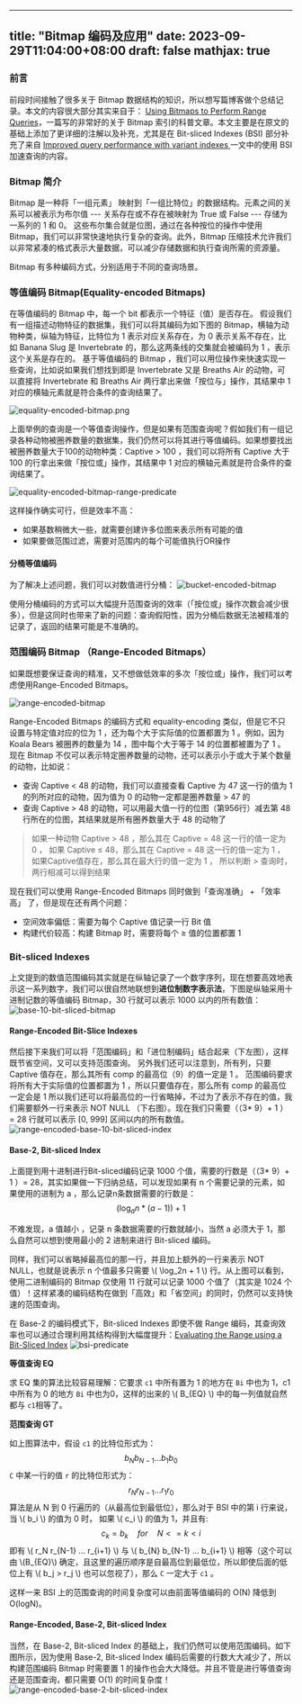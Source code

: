 
---
title: "Bitmap 编码及应用"
date: 2023-09-29T11:04:00+08:00
draft: false
mathjax: true
---

### 前言
前段时间接触了很多关于 Bitmap 数据结构的知识，所以想写篇博客做个总结记录。本文的内容很大部分其实来自于：
[Using Bitmaps to Perform Range Queries](https://www.featurebase.com/blog/range-encoded-bitmaps)，一篇写的非常好的关于 Bitmap 索引的科普文章。本文主要是在原文的基础上添加了更详细的注解以及补充，尤其是在 Bit-sliced Indexes (BSI)
部分补充了来自 [Improved query performance with variant indexes
](https://dl.acm.org/doi/10.1145/253262.253268#:~:text=Management%20of%20data-,The%20read%2Dmostly%20environment%20of%20data%20warehousing%20makes%20it%20possible,where%20concurrent%20updates%20are%20present.) 一文中的使用 BSI 加速查询的内容。

### Bitmap 简介
Bitmap 是一种将「一组元素」 映射到「一组比特位」的数据结构。元素之间的关系可以被表示为布尔值 --- 关系存在或不存在被映射为 True 或 False --- 存储为一系列的 1 和 0。
这些布尔集合就是位图，通过在各种按位的操作中使用 Bitmap，我们可以非常快速地执行复杂的查询。此外，Bitmap 压缩技术允许我们以非常紧凑的格式表示大量数据，可以减少存储数据和执行查询所需的资源量。

Bitmap 有多种编码方式，分别适用于不同的查询场景。

### 等值编码 Bitmap(Equality-encoded Bitmaps)
在等值编码的 Bitmap 中，每一个 bit 都表示一个特征（值）是否存在。
假设我们有一组描述动物特征的数据集，我们可以将其编码为如下图的 Bitmap，横轴为动物种类，纵轴为特征，比特位为 1 表示对应关系存在，为 0 表示关系不存在，比如 Banana Slug 是 Invertebrate 的，那么这两条线的交集就会被编码为 1 ，表示这个关系是存在的。
基于等值编码的 Bitmap ，我们可以用位操作来快速实现一些查询，比如说如果我们想找到即是 Invertebrate 又是 Breaths Air 的动物，可以直接将 Invertebrate 和 Breaths Air 两行拿出来做「按位与」操作，其结果中 1 对应的横轴元素就是符合条件的查询结果了。 

![equality-encoded-bitmap.png](/img/bitmap-encoding/equality-encoded-bitmap.png)

上面举例的查询是一个等值查询操作，但是如果有范围查询呢？假如我们有一组记录各种动物被圈养数量的数据集，我们仍然可以将其进行等值编码。如果想要找出被圈养数量大于100的动物种类：Captive > 100 ，我们可以将所有 Captive 大于 100 的行拿出来做「按位或」操作，其结果中 1 对应的横轴元素就是符合条件的查询结果了。

![equality-encoded-bitmap-range-predicate](/img/bitmap-encoding/equality-encoded-bitmap-range-predicate.png "400px") 

这样操作确实可行，但是效率不高：
- 如果基数稍微大一些，就需要创建许多位图来表示所有可能的值
- 如果要做范围过滤，需要对范围内的每个可能值执行OR操作

#### 分桶等值编码
为了解决上述问题，我们可以对数值进行分桶：
![bucket-encoded-bitmap](/img/bitmap-encoding/bucket-encoded-bitmap.png  "400px") 

使用分桶编码的方式可以大幅提升范围查询的效率（「按位或」操作次数会减少很多），但是这同时也带来了新的问题：查询假阳性，因为分桶后数据无法被精准的记录了，返回的结果可能是不准确的。

### 范围编码 Bitmap （Range-Encoded Bitmaps）
如果既想要保证查询的精准，又不想做低效率的多次「按位或」操作，我们可以考虑使用Range-Encoded Bitmaps。

![range-encoded-bitmap](/img/bitmap-encoding/range-encoded-bitmap.png  "400px")  

Range-Encoded Bitmaps 的编码方式和 equality-encoding 类似，但是它不只设置与特定值对应的位为 1 ，还为每个大于实际值的位置都置为 1 。例如，因为 Koala Bears 被圈养的数量为 14 ，图中每个大于等于 14 的位置都被置为了 1 。
现在 Bitmap 不仅可以表示特定圈养数量的动物，还可以表示小于或大于某个数量的动物，比如说：
- 查询 Captive < 48 的动物，我们可以直接查看 Captive 为 47 这一行的值为 1 的列所对应的动物，因为值为 0 的动物一定都是圈养数量 > 47 的
- 查询 Captive > 48 的动物，可以用最大值一行的位图（第956行）减去第 48 行所在的位图，其结果就是所有圈养数量大于 48 的动物了
> 如果一种动物 Captive > 48 ，那么其在 Captive = 48 这一行的值一定为 0 ， 如果 Captive ≤ 48，那么其在 Captive = 48 这一行的值一定为 1 ， 如果Captive值存在，那么其在最大行的值一定为 1 ， 所以判断 > 查询时，两行相减可以得到结果

现在我们可以使用 Range-Encoded Bitmaps 同时做到「查询准确」 + 「效率高」 了，但是现在还有两个问题：
- 空间效率偏低：需要为每个 Captive 值记录一行 Bit 值
- 构建代价较高：构建 Bitmap 时，需要将每个 ≥ 值的位置都置 1
  
### Bit-sliced Indexes
上文提到的数值范围编码其实就是在纵轴记录了一个数字序列，现在想要高效地表示这一系列数字，我们可以很自然地联想到**进位制数字表示法**，下图是纵轴采用十进制记数的等值编码 Bitmap，30 行就可以表示 1000 以内的所有数值：  
![base-10-bit-sliced-bitmap](/img/bitmap-encoding/base-10-bit-sliced-bitmap.png  "400px") 

#### Range-Encoded Bit-Slice Indexes
然后接下来我们可以将「范围编码」和「进位制编码」结合起来（下左图），这样既节省空间，又可以支持范围查询。
另外我们还可以注意到，所有列，只要 Captive 值存在，那么其所有 comp 的最高位（9）的值一定是 1 。
范围编码要求将所有大于实际值的位置都置为 1 ，所以只要值存在，那么所有 comp 的最高位一定会是 1
所以我们还可以将最高位的一行省略掉，不过为了表示不存在的值，我们需要额外一行来表示 NOT NULL （下右图）。现在我们只需要（（3* 9）+ 1 ）= 28 行就可以表示 [0,  999] 区间以内的所有数值。
![range-encoded-base-10-bit-sliced-index](/img/bitmap-encoding/range-encoded-base-10-bit-sliced-index.png) 

#### Base-2, Bit-sliced Index
上面提到用十进制进行Bit-sliced编码记录 1000 个值，需要的行数是（（3* 9）+ 1 ）= 28，其实如果做一下归纳总结，可以发现如果有 n 个需要记录的元素，如果使用的进制为 a ，那么记录n条数据需要的行数是：
$$(\log_an * (a-1)) + 1$$

不难发现，a 值越小 ，记录 n 条数据需要的行数就越小，当然 a 必须大于 1，那么自然可以想到使用最小的 2 进制来进行 Bit-sliced 编码。  

同样，我们可以省略掉最高位的那一行，并且加上额外的一行来表示 NOT NULL，也就是说表示 n 个值最多只需要 \\( \log_2n + 1 \\) 行。从上图可以看到，使用二进制编码的 Bitmap 仅使用 11 行就可以记录 1000 个值了（其实是 1024 个值）！这样紧凑的编码结构在做到「高效」和「省空间」的同时，仍然可以支持快速的范围查询。

在 Base-2 的编码模式下，Bit-sliced Indexes 即使不做 Range 编码，其查询效率也可以通过合理利用其结构得到大幅度提升：[Evaluating the Range using a Bit-Sliced Index](https://dl.acm.org/doi/10.1145/253262.253268#:~:text=Management%20of%20data-,The%20read%2Dmostly%20environment%20of%20data%20warehousing%20makes%20it%20possible,where%20concurrent%20updates%20are%20present.)
![bsi-predicate](/img/bitmap-encoding/base-2-bsi-predicate.png "400px")

**等值查询 EQ**

求 EQ 集的算法比较容易理解：它要求 `c1` 中所有置为 1 的地方在 `Bi` 中也为 1，c1 中所有为 0 的地方 `Bi` 中也为0，这样的出来的 \\( B_{EQ} \\) 中的每一列值就自然都与 `c1`相等了。

**范围查询 GT**

如上图算法中，假设 `c1` 的比特位形式为：
$$ b_{N} b_{N-1} ... b_1 b_0 $$
`C` 中某一行的值 `r` 的比特位形式为：
$$ r_{N} r_{N-1} ... r_1 r_0 $$
算法是从 N 到 0 行遍历的（从最高位到最低位），那么对于 BSI 中的第 i 行来说，当 \\( b_i \\) 的值为 0 时， 如果 \\( c_i \\) 的值为 1，并且有:
$$ c_k = b_k  \quad   for \quad N <= k < i $$
即有 \\( r_N r_{N-1} ... r_{i+1} \\) 与 \\( b_{N} b_{N-1} ... b_{i+1} \\)
相等（这个可以由 \\(B_{EQ}\\) 确定，且这里的遍历顺序是自最高位到最低位，所以即使后面的低位上有 \\( b_j > r_j \\) 也可以忽视了），那么 `C` 一定大于 `c1` 。

这样一来 BSI 上的范围查询的时间复杂度可以由前面等值编码的 O(N) 降低到 O(logN)。

#### Range-Encoded, Base-2, Bit-sliced Index
当然，在 Base-2, Bit-sliced Index 的基础上，我们仍然可以使用范围编码。如下图所示，因为使用 Base-2, Bit-sliced Index 编码后需要的行数大大减少了，所以构建范围编码 Bitmap 时需要置 1 的操作也会大大降低。并且不管是进行等值查询还是范围查询，都只需要 O(1) 的时间复杂度！
![range-encoded-base-2-bit-sliced-index](/img/bitmap-encoding/range-encoded-base-2-bit-sliced-index.png) 

